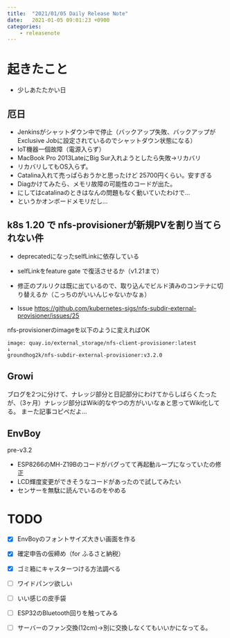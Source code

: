 ```yaml
---
title:  "2021/01/05 Daily Release Note"
date:   2021-01-05 09:01:23 +0900
categories:
	- releasenote
---
```

# 起きたこと

* 少しあたたかい日

## 厄日

* Jenkinsがシャットダウン中で停止（バックアップ失敗、バックアップがExclusive Jobに設定されているのでシャットダウン状態になる）
* IoT機器一個故障（電源入らず）
* MacBook Pro 2013LateにBig Sur入れようとしたら失敗→リカバリ
* リカバリしてもOS入らず。
* Catalina入れて売っぱらおうかと思ったけど 25700円くらい。安すぎる
* Diagかけてみたら、メモリ故障の可能性のコードが出た。
* にしてはcatalinaのときはなんの問題もなく動いていたわけで…
* というかオンボードメモリだし…

## k8s 1.20 で nfs-provisionerが新規PVを割り当てられない件

* deprecatedになったselfLinkに依存している
* selfLinkをfeature gate で復活させるか（v1.21まで）
* 修正のプルリクは既に出ているので、取り込んでビルド済みのコンテナに切り替えるか（こっちのがいいんじゃないかなぁ）

* Issue https://github.com/kubernetes-sigs/nfs-subdir-external-provisioner/issues/25

nfs-provisionerのimageを以下のように変えればOK

```
image: quay.io/external_storage/nfs-client-provisioner:latest
↓
groundhog2k/nfs-subdir-external-provisioner:v3.2.0
```

## Growi

ブログを2つに分けて、ナレッジ部分と日記部分にわけてからしばらくたったが、（3ヶ月）ナレッジ部分はWiki的なやつの方がいいなぁと思ってWiki化してる。
まーた記事コピペだよ…

## EnvBoy

pre-v3.2
* ESP8266のMH-Z19Bのコードがバグってて再起動ループになっていたの修正
* LCD輝度変更ができそうなコードがあったので試してみたい
* センサーを無駄に読んでいるのをやめる

# TODO 

- [x] EnvBoyのフォントサイズ大きい画面を作る
- [x] 確定申告の仮締め（for ふるさと納税）
- [x] ゴミ箱にキャスターつける方法調べる
- [ ] ワイドパンツ欲しい
- [ ] いい感じの皮手袋
- [ ] ESP32のBluetooth回りを触ってみる
- [ ] サーバーのファン交換(12cm)→別に交換しなくてもいいかになってる。

